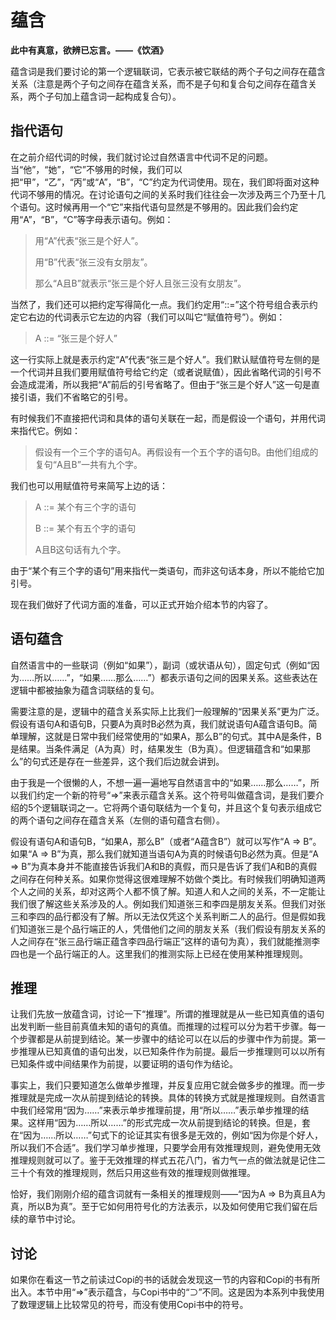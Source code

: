 # 蕴含

**此中有真意，欲辨已忘言。——《饮酒》**

蕴含词是我们要讨论的第一个逻辑联词，它表示被它联结的两个子句之间存在蕴含关系（注意是两个子句之间存在蕴含关系，而不是子句和复合句之间存在蕴含关系，两个子句加上蕴含词一起构成复合句）。

## 指代语句

在之前介绍代词的时候，我们就讨论过自然语言中代词不足的问题。当“他”，“她”，“它”不够用的时候，我们可以把“甲”，“乙”，“丙”或“A”，“B”，“C”约定为代词使用。现在，我们即将面对这种代词不够用的情况。在讨论语句之间的关系时我们往往会一次涉及两三个乃至十几个语句。这时候再用一个“它”来指代语句显然是不够用的。因此我们会约定用“A”，“B”，“C”等字母表示语句。例如：

> 用“A”代表“张三是个好人”。
>
> 用“B”代表“张三没有女朋友”。
>
> 那么“A且B”就表示“张三是个好人且张三没有女朋友”。

当然了，我们还可以把约定写得简化一点。我们约定用“::=”这个符号组合表示约定它右边的代词表示它左边的内容（我们可以叫它“赋值符号”）。例如：

> A ::= “张三是个好人”

这一行实际上就是表示约定“A”代表“张三是个好人”。我们默认赋值符号左侧的是一个代词并且我们要用赋值符号给它约定（或者说赋值），因此省略代词的引号不会造成混淆，所以我把“A”前后的引号省略了。但由于“张三是个好人”这一句是直接引语，我们不省略它的引号。

有时候我们不直接把代词和具体的语句关联在一起，而是假设一个语句，并用代词来指代它。例如：

> 假设有一个三个字的语句A。再假设有一个五个字的语句B。由他们组成的复句“A且B”一共有九个字。

我们也可以用赋值符号来简写上边的话：

> A ::= 某个有三个字的语句
>
> B ::= 某个有五个字的语句
>
> A且B这句话有九个字。

由于“某个有三个字的语句”用来指代一类语句，而非这句话本身，所以不能给它加引号。

现在我们做好了代词方面的准备，可以正式开始介绍本节的内容了。

## 语句蕴含

自然语言中的一些联词（例如“如果”），副词（或状语从句），固定句式（例如“因为……所以……”，“如果……那么……”）都表示语句之间的因果关系。这些表达在逻辑中都被抽象为蕴含词联结的复句。

需要注意的是，逻辑中的蕴含关系实际上比我们一般理解的“因果关系”更为广泛。假设有语句A和语句B，只要A为真时B必然为真，我们就说语句A蕴含语句B。简单理解，这就是日常中我们经常使用的“如果A，那么B”的句式。其中A是条件，B是结果。当条件满足（A为真）时，结果发生（B为真）。但逻辑蕴含和“如果那么”的句式还是存在一些差异，这个我们后边就会讲到。

由于我是一个很懒的人，不想一遍一遍地写自然语言中的“如果……那么……”，所以我们约定一个新的符号“⇒”来表示蕴含关系。这个符号叫做蕴含词，是我们要介绍的5个逻辑联词之一。它将两个语句联结为一个复句，并且这个复句表示组成它的两个语句之间存在蕴含关系（左侧的语句蕴含右侧）。

假设有语句A和语句B，“如果A，那么B”（或者“A蕴含B”）就可以写作“A ⇒ B”。如果“A ⇒ B”为真，那么我们就知道当语句A为真的时候语句B必然为真。但是“A ⇒ B”为真本身并不能直接告诉我们A和B的真假，而只是告诉了我们A和B的真假之间存在何种关系。如果你觉得这很难理解不妨做个类比。有时候我们明确知道两个人之间的关系，却对这两个人都不慎了解。知道人和人之间的关系，不一定能让我们很了解这些关系涉及的人。例如我们知道张三和李四是朋友关系。但我们对张三和李四的品行都没有了解。所以无法仅凭这个关系判断二人的品行。但是假如我们知道张三是个品行端正的人，凭借他们之间的朋友关系（我们假设有朋友关系的人之间存在“张三品行端正蕴含李四品行端正”这样的语句为真），我们就能推测李四也是一个品行端正的人。这里我们的推测实际上已经在使用某种推理规则。

## 推理

让我们先放一放蕴含词，讨论一下“推理”。所谓的推理就是从一些已知真值的语句出发判断一些目前真值未知的语句的真值。而推理的过程可以分为若干步骤。每一个步骤都是从前提到结论。某一步骤中的结论可以在以后的步骤中作为前提。第一步推理从已知真值的语句出发，以已知条件作为前提。最后一步推理则可以以所有已知条件或中间结果作为前提，以要证明的语句作为结论。

事实上，我们只要知道怎么做单步推理，并反复应用它就会做多步的推理。而一步推理就是完成一次从前提到结论的转换。具体的转换方式就是推理规则。自然语言中我们经常用“因为……”来表示单步推理前提，用“所以……”表示单步推理的结果。这样用“因为……所以……”的形式完成一次从前提到结论的转换。但是，套在“因为……所以……”句式下的论证其实有很多是无效的，例如“因为你是个好人，所以我们不合适”。我们学习单步推理，只要学会用有效推理规则，避免使用无效推理规则就可以了。鉴于无效推理的样式五花八门，省力气一点的做法就是记住二三十个有效的推理规则，然后只用这些有效的推理规则做推理。

恰好，我们刚刚介绍的蕴含词就有一条相关的推理规则——“因为A ⇒ B为真且A为真，所以B为真”。至于它如何用符号化的方法表示，以及如何使用它我们留在后续的章节中讨论。

## 讨论

如果你在看这一节之前读过Copi的书的话就会发现这一节的内容和Copi的书有所出入。本节中用“⇒”表示蕴含，与Copi书中的“⊃”不同。这是因为本系列中我使用了数理逻辑上比较常见的符号，而没有使用Copi书中的符号。